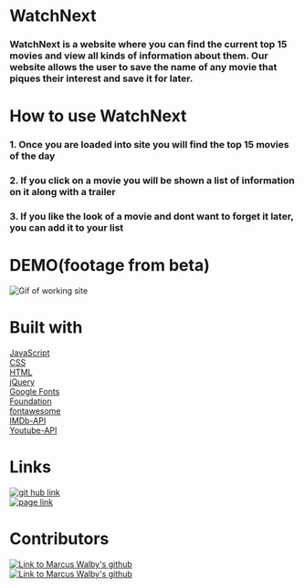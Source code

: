 
# WatchNext 
### WatchNext is a website where you can find the current top 15 movies and view all kinds of information about them. Our website allows the user to save the name of any movie that piques their interest and save it for later. 

# How to use WatchNext
### 1. Once you are loaded into site you will find the top 15 movies of the day
### 2. If you click on a movie you will be shown a list of information on it along with a trailer
### 3. If you like the look of a movie and dont want to forget it later, you can add it to your list




# DEMO(footage from beta)
![Gif of working site](https://media.giphy.com/media/YEvofUum1bdNIxnxDz/giphy.gif)

# Built with
[JavaScript](https://www.javascript.com/)<br>
[CSS](https://en.wikipedia.org/wiki/CSS)<br>
[HTML](https://en.wikipedia.org/wiki/HTML)<br>
[jQuery](https://jquery.com/)<br>
[Google Fonts](https://fonts.google.com/)<br>
[Foundation](https://get.foundation/)<br>
[fontawesome](https://fontawesome.com/)<br>
[IMDb-API](https://imdb-api.com/)<br>
[Youtube-API](https://developers.google.com/youtube/v3)
# Links
[![git hub link](https://img.shields.io/badge/WatchNext-Vist-brightgreen)](https://bppearsall.github.io/watch-Next/)<br>
[![page link](https://img.shields.io/badge/GitHub-Vist-blue)](https://github.com/BPpearsall/watch-Next)
# Contributors
[![Link to Marcus Walby's github](https://img.shields.io/badge/Marcus%20Walby-GitHub-yellow)](https://github.com/Mwalbyy) <br>
[![Link to Marcus Walby's github](https://img.shields.io/badge/Blake%20Pearsall-GitHub-yellow)](https://github.com/BPpearsall)